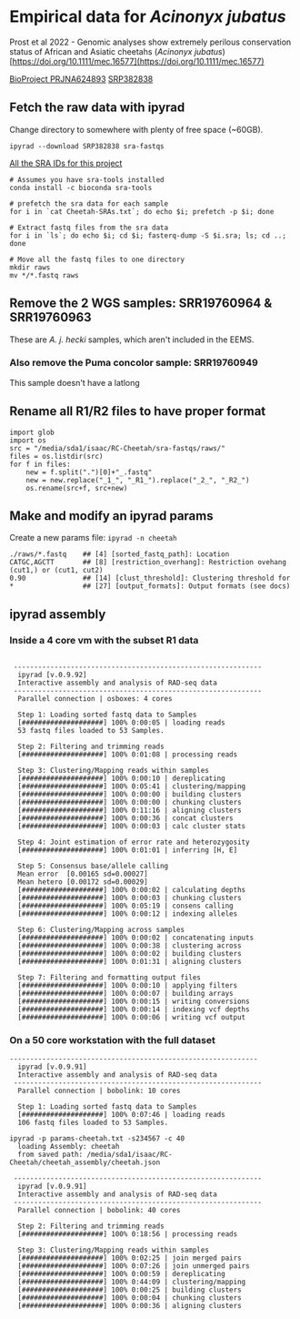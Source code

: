 # Empirical data for *Acinonyx jubatus*

Prost et al 2022 - Genomic analyses show extremely perilous conservation
status of African and Asiatic cheetahs (*Acinonyx jubatus*)  
[https://doi.org/10.1111/mec.16577](https://doi.org/10.1111/mec.16577)

[BioProject PRJNA624893](https://www.ncbi.nlm.nih.gov/bioproject/PRJNA624893)
[SRP382838](https://trace.ncbi.nlm.nih.gov/Traces/?view=study&acc=SRP382838)

## Fetch the raw data with ipyrad

Change directory to somewhere with plenty of free space (~60GB).

`ipyrad --download SRP382838 sra-fastqs`

[All the SRA IDs for this project](Cheetah-SRAs.txt)

```
# Assumes you have sra-tools installed
conda install -c bioconda sra-tools

# prefetch the sra data for each sample
for i in `cat Cheetah-SRAs.txt`; do echo $i; prefetch -p $i; done

# Extract fastq files from the sra data
for i in `ls`; do echo $i; cd $i; fasterq-dump -S $i.sra; ls; cd ..; done

# Move all the fastq files to one directory
mkdir raws
mv */*.fastq raws
```

## Remove the 2 WGS samples: SRR19760964 & SRR19760963
These are *A. j. hecki* samples, which aren't included in the EEMS.

### Also remove the Puma concolor sample: SRR19760949
This sample doesn't have a latlong

## Rename all R1/R2 files to have proper format
```
import glob
import os
src = "/media/sda1/isaac/RC-Cheetah/sra-fastqs/raws/"
files = os.listdir(src)
for f in files:
    new = f.split(".")[0]+"_.fastq"
    new = new.replace("_1_", "_R1_").replace("_2_", "_R2_")
    os.rename(src+f, src+new)
```

## Make and modify an ipyrad params
Create a new params file: `ipyrad -n cheetah`

```
./raws/*.fastq    ## [4] [sorted_fastq_path]: Location 
CATGC,AGCTT       ## [8] [restriction_overhang]: Restriction ovehang (cut1,) or (cut1, cut2)
0.90              ## [14] [clust_threshold]: Clustering threshold for
*                 ## [27] [output_formats]: Output formats (see docs)
```

## ipyrad assembly

### Inside a 4 core vm with the subset R1 data

```

 -------------------------------------------------------------
  ipyrad [v.0.9.92]
  Interactive assembly and analysis of RAD-seq data
 -------------------------------------------------------------
  Parallel connection | osboxes: 4 cores

  Step 1: Loading sorted fastq data to Samples
  [####################] 100% 0:00:05 | loading reads
  53 fastq files loaded to 53 Samples.

  Step 2: Filtering and trimming reads
  [####################] 100% 0:01:08 | processing reads

  Step 3: Clustering/Mapping reads within samples
  [####################] 100% 0:00:10 | dereplicating
  [####################] 100% 0:05:41 | clustering/mapping
  [####################] 100% 0:00:00 | building clusters
  [####################] 100% 0:00:00 | chunking clusters
  [####################] 100% 0:11:16 | aligning clusters
  [####################] 100% 0:00:36 | concat clusters
  [####################] 100% 0:00:03 | calc cluster stats

  Step 4: Joint estimation of error rate and heterozygosity
  [####################] 100% 0:01:01 | inferring [H, E]

  Step 5: Consensus base/allele calling
  Mean error  [0.00165 sd=0.00027]
  Mean hetero [0.00172 sd=0.00029]
  [####################] 100% 0:00:02 | calculating depths
  [####################] 100% 0:00:03 | chunking clusters
  [####################] 100% 0:05:19 | consens calling
  [####################] 100% 0:00:12 | indexing alleles

  Step 6: Clustering/Mapping across samples
  [####################] 100% 0:00:02 | concatenating inputs
  [####################] 100% 0:00:38 | clustering across
  [####################] 100% 0:00:02 | building clusters
  [####################] 100% 0:01:31 | aligning clusters

  Step 7: Filtering and formatting output files
  [####################] 100% 0:00:10 | applying filters
  [####################] 100% 0:00:07 | building arrays
  [####################] 100% 0:00:15 | writing conversions
  [####################] 100% 0:00:14 | indexing vcf depths
  [####################] 100% 0:00:06 | writing vcf output
```

### On a 50 core workstation with the full dataset

```
-------------------------------------------------------------
  ipyrad [v.0.9.91]
  Interactive assembly and analysis of RAD-seq data
 ------------------------------------------------------------- 
  Parallel connection | bobolink: 10 cores
  
  Step 1: Loading sorted fastq data to Samples
  [####################] 100% 0:07:46 | loading reads          
  106 fastq files loaded to 53 Samples.

ipyrad -p params-cheetah.txt -s234567 -c 40
  loading Assembly: cheetah
  from saved path: /media/sda1/isaac/RC-Cheetah/cheetah_assembly/cheetah.json

 -------------------------------------------------------------
  ipyrad [v.0.9.91]
  Interactive assembly and analysis of RAD-seq data
 ------------------------------------------------------------- 
  Parallel connection | bobolink: 40 cores
  
  Step 2: Filtering and trimming reads
  [####################] 100% 0:18:56 | processing reads     
  
  Step 3: Clustering/Mapping reads within samples
  [####################] 100% 0:02:25 | join merged pairs      
  [####################] 100% 0:07:26 | join unmerged pairs    
  [####################] 100% 0:00:59 | dereplicating          
  [####################] 100% 0:44:09 | clustering/mapping     
  [####################] 100% 0:00:25 | building clusters      
  [####################] 100% 0:00:04 | chunking clusters      
  [####################] 100% 0:00:36 | aligning clusters      
```


